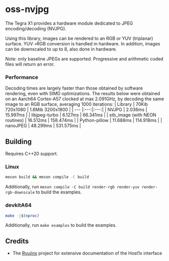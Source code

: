 # oss-nvjpg

The Tegra X1 provides a hardware module dedicated to JPEG encoding/decoding (NVJPG).

Using this library, images can be rendered to an RGB or YUV (triplanar) surface. YUV&#10141;RGB conversion is handled in hardware. In addition, images can be downscaled to up to 8, also done in hardware.

Note: only baseline JPEGs are supported. Progressive and arithmetic coded files will return an error.

### Performance

Decoding times are largely faster than those obtained by software rendering, even with SIMD optimizations. The results below were obtained on an Aarch64 Cortex-A57 clocked at max 2.091GHz, by decoding the same image to an RGB surface, averaging 1000 iterations:
| Library | 70Kib 720x1080 | 1.6Mib 3200x1800 |
| --- |:---:|:---:|
| NVJPG | 2.036ms | 15.997ms |
| libjpeg-turbo | 6.127ms | 66.341ms |
| stb_image (with NEON routines) | 16.512ms | 158.474ms |
| Python-pillow | 11.688ms | 114.918ms |
| nanoJPEG | 48.299ms | 531.575ms |

## Building
Requires C++20 support.

### Linux
```sh
meson build && meson compile -C build
```
Additionally, run `meson compile -C build render-rgb render-yuv render-rgb-downscale` to build the examples.

### devkitA64
```sh
make -j$(nproc)
```
Additionally, run `make examples` to build the examples.

## Credits
- The [Ryujinx](https://github.com/Ryujinx/Ryujinx) project for extensive documentation of the Host1x interface
